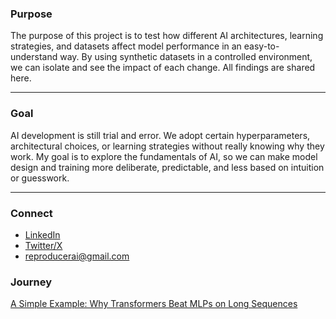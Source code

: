 ### Purpose
The purpose of this project is to test how different AI architectures, learning strategies, and datasets affect model performance in an easy-to-understand way. By using synthetic datasets in a controlled environment, we can isolate and see the impact of each change. All findings are shared here.

---

### Goal
AI development is still trial and error. We adopt certain hyperparameters, architectural choices, or learning strategies without really knowing why they work. My goal is to explore the fundamentals of AI, so we can make model design and training more deliberate, predictable, and less based on intuition or guesswork.

---

### Connect
- [LinkedIn](https://www.linkedin.com/in/minhaj-uddin-ansari-040573160/) 
- [Twitter/X](https://x.com/minhajansari_) 
- reproducerai@gmail.com

### Journey

<a href="transformers_vs_mlps.html" target="_blank">
  A Simple Example: Why Transformers Beat MLPs on Long Sequences
</a>
